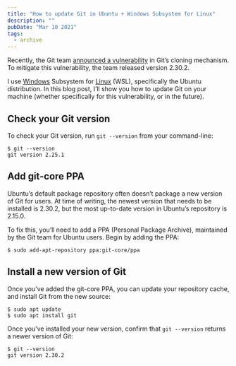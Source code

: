 ```yaml
---
title: "How to update Git in Ubuntu + Windows Subsystem for Linux"
description: ""
pubDate: "Mar 10 2021"
tags:
  - archive
---
```


Recently, the Git team [announced a vulnerability](https://github.com/git/git/security/advisories/GHSA-8prw-h3cq-mghm) in Git’s cloning mechanism. To mitigate this vulnerability, the team released version 2.30.2.

I use [Windows](/tag/windows/) Subsystem for [Linux](http://7.dev/tag/linux) (WSL), specifically the Ubuntu distribution. In this blog post, I’ll show you how to update Git on your machine (whether specifically for this vulnerability, or in the future).

## Check your Git version

To check your Git version, run `git --version` from your command-line:

```shell
$ git --version
git version 2.25.1
```

## Add git-core PPA

Ubuntu’s default package repository often doesn’t package a new version of Git for users. At time of writing, the newest version that needs to be installed is 2.30.2, but the most up-to-date version in Ubuntu’s repository is 2.15.0.

To fix this, you’ll need to add a PPA (Personal Package Archive), maintained by the Git team for Ubuntu users. Begin by adding the PPA:

```shell
$ sudo add-apt-repository ppa:git-core/ppa
```

## Install a new version of Git

Once you’ve added the git-core PPA, you can update your repository cache, and install Git from the new source:

```shell
$ sudo apt update
$ sudo apt install git
```

Once you’ve installed your new version, confirm that `git --version` returns a newer version of Git:

```shell
$ git --version
git version 2.30.2
```
